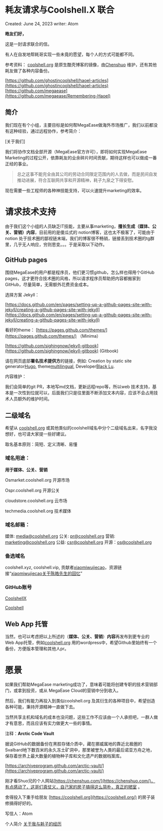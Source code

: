 # 耗友请求与Coolshell.X 联合

Created: June 24, 2023
writer: Atom

**皓友们好，**

这是一封请求联合的信。

有人在自发地帮耗哥实现一些未竟的愿望，每个人的方式可能都不同。

参考资料：
[coolshell.org](https://coolshell.org/) 是原生酷壳博客的镜像，由[Chenshuo](https://chenshuo.com/) 维护，还有其他耗友做了各种内容备份。

[https://github.com/ghostincoolshell/haoel-articles](https://github.com/ghostincoolshell/haoel-articles)
[https://github.com/megaease](https://github.com/megaease/Remembering-Haoel)

## 简介

我们现在有个小组，主要目标是如何帮MegaEase做海外市场推广，我们以前都没有这种经验，通过远程协作，参考简介：

[关于我们]

我们将协作文档全部开源（MegaEase官方许可），即将如何实现MegaEase Marketing的过程公开，依靠耗友的业余碎片时间贡献，期待这样也可以做成一番正经的事业。

> 总之这事不能完全由其公司的劳动合同限定范围内的人去做，而是民间自发推动进展，符合互联网共享和开源精神，耗子九泉之下得安慰。
>

现在需要一些工程师的各种神技能支持，可以火速提升marketing的效率。

# 请求技术**支持**

由于我们这个小组的人员缺乏IT技能，主要从事marketing，**擅长生成（媒体、公关、营销）内容**，目前用的是傻瓜式的 notion博客，这也太不极客了，可能由于notion 处于技术圈的鄙视链末端，我们的博客很不畅销，链接丢到技术圈的tg群里，几乎无人响应，穷则思变。。。于是采取以下动作。

## **GitHub pages**

围绕MegaEase的用户都是程序员，他们更习惯github，怎么样也得用个GitHub pages，这才更符合技术圈的风格，所以请求程序员帮助把内容都搬家到 GitHub，尽量简单，无需额外花费资金成本。

选择方案 Jekyll：

[https://docs.github.com/en/pages/setting-up-a-github-pages-site-with-jekyll/creating-a-github-pages-site-with-jekyll](https://docs.github.com/en/pages/setting-up-a-github-pages-site-with-jekyll/creating-a-github-pages-site-with-jekyll)

看好的theme：
[https://pages.github.com/themes/](https://pages.github.com/themes/) （Minima）

[https://github.com/sighingnow/jekyll-gitbook](https://github.com/sighingnow/jekyll-gitbook) (Gitbook)


请在网页底部**署名技术提供方**的链接，例如:
Creation by static site generator[Hugo](https://gohugo.io/), theme[multilingual](https://themes.gohugo.io/tags/multilingual/), Developer[Black Lu](https://lucasblacklu.github.io).



内容维护：

我们会简单的git PR，本地写md文档，更新远程repo等，所以web 技术支持，基本是一次性到位就可以，后面我们只是往里面不断添加文本内容，应该不会占用技术人员额外的维护时间。

## **二级域名**

希望从 [coolshell.org](https://coolshell.org/) 或其他类似的coolshell域名中分个二级域名出来，名字我没想好，也可请大家提一些好建议。


取名基本原则：简短、定义清晰、易懂

### 域名用途：
**用于媒体、公关、营销**

Osmarket.coolshell.org 开源市场

Ospr.coolshell.org 开源公关

cloudstore.coolshell.org 云市场

techmedia.coolshell.org 技术媒体

### 域名邮箱：

媒体: media@coolshell.org
公关: pr@coolshell.org
营销: marketing@coolshell.org
公益: csr@coolshell.org
开源：os@coolshell.org


### 备选域名

coolshell.xyz, coolshell.vip, 贡献者[xiaomiwujiecao](https://github.com/xiaomiwujiecao)，资源链接“[xiaomiwujiecao关于陈皓先生的回忆](https://github.com/megaease/Remembering-Haoel/commit/7f4426651fba05e41c6652f949e3eaeedcf152b9)”

### GitHub账号

[CoolshellX](https://github.com/coolshellx)

[Coolshell](https://github.com/coolshell)




## Web App 托管

当然，也可以考虑把以上所述的（**媒体、公关、营销**）**内容**再发布到更专业的Web App托管，例如[coolshell.org](https://coolshell.org/) 用的wordpress中，希望Github里始终有一个备份，方便版本管理和其他人pr。

# 愿景

如果我们帮助MegaEase marketing成功了，意味着可能将创建专职的技术营销部门，或拿到投资，或从 MegaEase Cloud的营销中分到收入。

然后，我们有能力再投入到类似coolshell.org 及其衍生的各种项目中，希望创造各种可能，秉持开源精神一直做下去。

当然共享主机和域名的成本也没问题，这些工作不应该由一个人承担吧，一群人做才有意思，而且应该有实力做更大一些的事情。

注释：**Arctic Code Vault**

据说GitHub的数据备份在黑胶存储介质中，藏在挪威属地的靠近北极圈的Svalbard地下数百米的永久冻土矿洞中，那里被誉为人类的最后诺亚方舟之地，保存着世界上最大数量的植物种子库和文化遗产的数据档案库。

[https://archiveprogram.github.com/arctic-vault/](https://archiveprogram.github.com/arctic-vault/)

刚才看Shuo兄的个人网站[https://chenshuo.com/](https://chenshuo.com/)，有点感动了，这哥们真仗义，自己家的房子搞得这么简朴，真正的陋室 。

舍得投入下重手给朋友 [https://coolshell.org](https://coolshell.org/) 的房子装修搞得好好的。


写信人：Atom

个人简介
[关于我与耗子的经历](http://atomx.cc/c0fe2f13f011482fa3678f63d84d3194)
